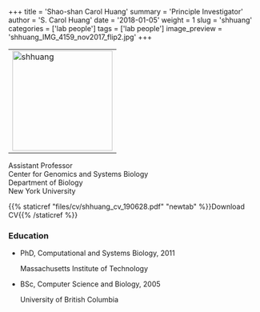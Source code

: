 +++
title = 'Shao-shan Carol Huang'
summary = 'Principle Investigator'
author = 'S. Carol Huang'
date = '2018-01-05'
weight = 1
slug = 'shhuang'
categories = ['lab people']
tags = ['lab people']
image_preview = 'shhuang_IMG_4159_nov2017_flip2.jpg'
+++

<div class="row">
<div class="col-sm-4">
<table><tr><td>
<img src="/img/shhuang_IMG_4159_nov2017_flip2.jpg" alt="shhuang" width="200px">
</td></tr></table>
</div>

<div class="col-sm-8">
Assistant Professor<br />
Center for Genomics and Systems Biology<br />
Department of Biology<br />
New York University<br />

{{% staticref "files/cv/shhuang_cv_190628.pdf" "newtab" %}}Download CV{{% /staticref %}}

<p>
<a itemprop="sameAs" href="mailto:s.c.huang@nyu.edu" target="_blank" rel="noopener">
<i class="fa fa-envelope"></i>
</a>
<a itemprop="sameAs" href="//twitter.com/shhuang1" target="_blank" rel="noopener">
<i class="fa fa-twitter"></i>
</a>
<a itemprop="sameAs" href="https://scholar.google.com/citations?user=10Fx1a4AAAAJ&amp;hl=en" target="_blank" rel="noopener">
<i class="ai ai-google-scholar"></i>
</a>
<a itemprop="sameAs" href="//github.com/shhuang1" target="_blank" rel="noopener">
<i class="fa fa-github"></i>
</a>
</p>

<h3>Education</h3>
<ul class="ul-edu fa-ul">
<li>
<i class="fa-li fa fa-graduation-cap"></i>
<div class="description">
<p class="course">PhD, Computational and Systems Biology, 2011</p>
<p class="institution">Massachusetts Institute of Technology</p>
</div>
</li>
<li>
<i class="fa-li fa fa-graduation-cap"></i>
<div class="description">
<p class="course">BSc, Computer Science and Biology, 2005</p>
<p class="institution">University of British Columbia</p>
</div>
</li>
</ul>
</div>

</div>


